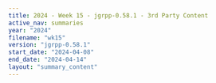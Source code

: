 ```yaml
---
title: 2024 - Week 15 - jgrpp-0.58.1 - 3rd Party Content
active_nav: summaries
year: "2024"
filename: "wk15"
version: "jgrpp-0.58.1"
start_date: "2024-04-08"
end_date: "2024-04-14"
layout: "summary_content"
---
```


